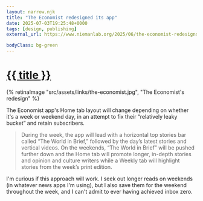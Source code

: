 ```yaml
---
layout: narrow.njk
title: "The Economist redesigned its app"
date: 2025-07-03T19:25:48+0000
tags: [design, publishing]
external_url: https://www.niemanlab.org/2025/06/the-economist-redesigns-its-app-to-promote-short-stories-on-weekdays-and-longer-reads-on-weekends/?ref=daniel.pizza

bodyClass: bg-green
---
```


<h1><a href="{{ external_url }}">{{ title }}</a></h1>

{% retinaImage "src/assets/links/the-economist.jpg", "The Economist's redesign" %}

The Economist app's Home tab layout will change depending on whether it's a week or weekend day, in an attempt to fix their “relatively leaky bucket” and retain subscribers.

> During the week, the app will lead with a horizontal top stories bar called “The World in Brief,” followed by the day’s latest stories and vertical videos. On the weekends, “The World in Brief” will be pushed further down and the Home tab will promote longer, in-depth stories and opinion and culture writers while a Weekly tab will highlight stories from the week’s print edition.

I'm curious if this approach will work. I seek out longer reads on weekends (in whatever news apps I'm using), but I also save them for the weekend throughout the week, and I can't admit to ever having achieved inbox zero.